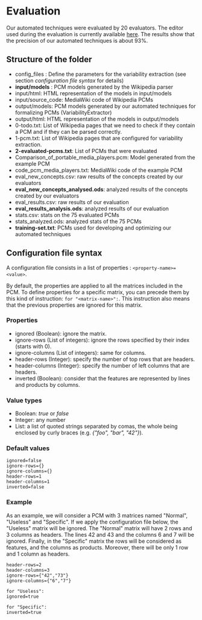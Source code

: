 # Evaluation

Our automated techniques were evaluated by 20 evaluators. The editor used during the evaluation is currently available [here](http://sd-35000.dedibox.fr/pcmgwt/).
The results show that the precision of our automated techniques is about 93%.

## Structure of the folder
* config_files : Define the parameters for the variability extraction (see section _configuration file syntax_ for details)
* __input/models__ : PCM models generated by the Wikipedia parser
* input/html: HTML representation of the models in input/models
* input/source_code: MediaWiki code of Wikipedia PCMs
* output/models: PCM models generated by our automated techniques for formalizing PCMs (VariabilityExtractor)
* output/html: HTML representation of the models in output/models
* 0-todo.txt: List of Wikipedia pages that we need to check if they contain a PCM and if they can be parsed correctly.
* 1-pcm.txt: List of Wikipedia pages that are configured for variability extraction.
* __2-evaluated-pcms.txt__: List of PCMs that were evaluated
* Comparison_of_portable_media_players.pcm: Model generated from the example PCM
* code_pcm_media_players.txt: MediaWiki code of the example PCM 
* eval_new_concepts.csv: raw results of the concepts created by our evaluators
* __eval_new_concepts_analysed.ods__: analyzed results of the concepts created by our evaluators
* eval_results.csv: raw results of our evaluation
* __eval_results_analysis.ods__: analyzed results of our evaluation
* stats.csv: stats on the 75 evaluated PCMs
* stats_analyzed.ods: analyzed stats of the 75 PCMs
* __training-set.txt__: PCMs used for developing and optimizing our automated techniques


## Configuration file syntax
A configuration file consists in a list of properties : ```<property-name>=<value>```.


By default, the properties are applied to all the matrices included in the PCM. To define properties for a specific matrix, you can precede them by this kind of instruction: ```for "<matrix-name>":```. 
This instruction also means that the previous properties are ignored for this matrix.

### Properties
* ignored (Boolean): ignore the matrix.
* ignore-rows (List of integers): ignore the rows specified by their index (starts with 0).
* ignore-columns (List of integers): same for columns.
* header-rows (Integer): specify the number of top rows that are headers.
* header-columns (Integer): specify the number of left columns that are headers.
* inverted (Boolean): consider that the features are represented by lines and products by columns.

### Value types
* Boolean: _true_ or _false_
* Integer: any number
* List: a list of quoted strings separated by comas, the whole being enclosed by curly braces (e.g. _{"foo", "bar", "42"}_).

### Default values
```
ignored=false
ignore-rows={}
ignore-columns={}
header-rows=1
header-columns=1
inverted=false
```

### Example
As an example, we will consider a PCM with 3 matrices named "Normal", "Useless" and "Specific". If we apply the configuration file below, the "Useless" matrix will be ignored. 
The "Normal" matrix will have 2 rows and 3 columns as headers. The lines 42 and 43 and the columns 6 and 7 will be ignored.
Finally, in the "Specific" matrix the rows will be considered as features, and the columns as products. Moreover, there will be only 1 row and 1 column as headers.



```
header-rows=2
header-columns=3
ignore-rows={"42","73"}
ignore-columns={"6","7"}

for "Useless":
ignored=true

for "Specific":
inverted=true

```
